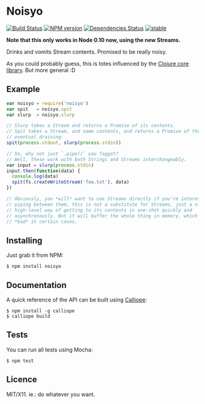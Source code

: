 # Noisyo 

[![Build Status](https://secure.travis-ci.org/robotlolita/noisyo.png?branch=master)](https://travis-ci.org/robotlolita/noisyo)
[![NPM version](https://badge.fury.io/js/noisyo.png)](http://badge.fury.io/js/noisyo)
[![Dependencies Status](https://david-dm.org/robotlolita/noisyo.png)](https://david-dm.org/robotlolita/noisyo)
[![stable](http://hughsk.github.io/stability-badges/dist/stable.svg)](http://github.com/hughsk/stability-badges)

**Note that this only works in Node 0.10 now, using the new Streams.**

Drinks and vomits Stream contents. Promised to be really noisy.

As you could probably guess, this is totes influenced by the [Clojure core
library](http://clojuredocs.org/clojure_core/clojure.core/slurp). But more
general :D


## Example

```js
var noisyo = require('noisyo')
var spit   = noisyo.spit
var slurp  = noisyo.slurp

// Slurp takes a Stream and returns a Promise of its contents.
// Spit takes a Stream, and some contents, and returns a Promise of the
// eventual draining.
spit(process.stdout, slurp(process.stdin))

// So, why not just `.pipe()` you faggot?
// Well, these work with both Strings and Streams interchangeably.
var input = slurp(process.stdin)
input.then(function(data) {
  console.log(data)
  spit(fs.createWriteStream('foo.txt'), data)
})

// Obviously, you *will* want to use Streams directly if you're interested in
// piping between them, this is not a substitute for Streams, just a nice,
// high-level way of getting to its contents in one-shot quickly and
// asynchronously. But it will buffer the whole thing in memory, which might be
// *bad* in certain cases.
```


## Installing

Just grab it from NPM:

    $ npm install noisyo


## Documentation

A quick reference of the API can be built using [Calliope][]:

    $ npm install -g calliope
    $ calliope build


## Tests

You can run all tests using Mocha:

    $ npm test


## Licence

MIT/X11. ie.: do whatever you want.

[Calliope]: https://github.com/robotlolita/calliope
[es5-shim]: https://github.com/kriskowal/es5-shim
